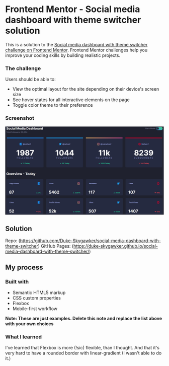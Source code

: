 # Frontend Mentor - Social media dashboard with theme switcher solution

This is a solution to the [Social media dashboard with theme switcher challenge on Frontend Mentor](https://www.frontendmentor.io/challenges/social-media-dashboard-with-theme-switcher-6oY8ozp_H). Frontend Mentor challenges help you improve your coding skills by building realistic projects.

### The challenge

Users should be able to:

- View the optimal layout for the site depending on their device's screen size
- See hover states for all interactive elements on the page
- Toggle color theme to their preference

### Screenshot

![](./dashboard_screen.jpg)

## Solution

Repo: (https://github.com/Duke-Skygawker/social-media-dashboard-with-theme-switcher)
GitHub Pages: (https://duke-skygawker.github.io/social-media-dashboard-with-theme-switcher/)

## My process

### Built with

- Semantic HTML5 markup
- CSS custom properties
- Flexbox
- Mobile-first workflow

**Note: These are just examples. Delete this note and replace the list above with your own choices**

### What I learned

I've learned that Flexbox is more (!sic) flexible, than I thought.
And that it's very hard to have a rounded border with linear-gradient (I wasn't able to do it.)
